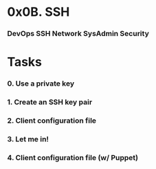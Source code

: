# 0x0B. SSH
### DevOps SSH Network SysAdmin Security

# Tasks
### 0. Use a private key
### 1. Create an SSH key pair
### 2. Client configuration file
### 3. Let me in!
### 4. Client configuration file (w/ Puppet)
